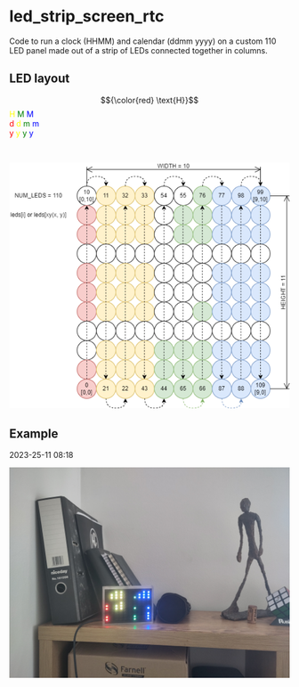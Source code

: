 # led_strip_screen_rtc

Code to run a clock (HHMM) and calendar (ddmm yyyy) on a custom 110 LED panel made out of a strip of LEDs connected together in columns.

## LED layout

$${\color{red} \text{H}}$$
<text style="color: yellow">H</text>
<text style="color: green">M</text>
<text style="color: blue">M</text>
<br>
<text style="color: red">d</text>
<text style="color: yellow">d</text>
<text style="color: green">m</text>
<text style="color: blue">m</text>
<br>
<text style="color: red">y</text>
<text style="color: yellow">y</text>
<text style="color: green">y</text>
<text style="color: blue">y</text>
</text>

<br>

![LED layout](img/LED_layout.drawio.png)

## Example

2023-25-11 08:18

![Example 2023-25-11 08:18](img/example_2023-25-11_08-18.jpg)
